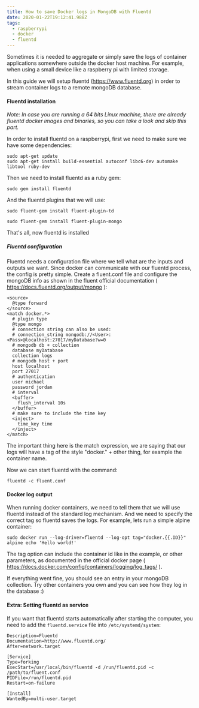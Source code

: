 ```yaml
---
title: How to save Docker logs in MongoDB with Fluentd
date: 2020-01-22T19:12:41.988Z
tags:
  - raspberrypi
  - docker
  - fluentd
---
```

Sometimes it is needed to aggregate or simply save the logs of container applications somewhere outside the docker host machine. For example, when using a small device like a raspberry pi with limited storage.

In this guide we will setup fluentd (https://www.fluentd.org) in order to stream container logs to a remote mongoDB database.

#### Fluentd installation

*Note: In case you are running a 64 bits Linux machine, there are already fluentd docker images and binaries, so you can take a look and skip this part.*

In order to install fluentd on a raspberrypi, first we need to make sure we have some dependencies:

```
sudo apt-get update
sudo apt-get install build-essential autoconf libc6-dev automake libtool ruby-dev
```

Then we need to install fluentd as a ruby gem:

```
sudo gem install fluentd
```

And the fluentd plugins that we will use:

```
sudo fluent-gem install fluent-plugin-td
```

```
sudo fluent-gem install fluent-plugin-mongo
```

That's all, now fluentd is installed

##### Fluentd configuration

Fluentd needs a configuration file where we tell what are the inputs and outputs we want. Since docker can communicate with our fluentd process, the config is pretty simple. Create a fluent.conf file and configure the mongoDB info as shown in the fluent official documentation ( https://docs.fluentd.org/output/mongo ):

```
<source>
  @type forward
</source>
<match docker.*>
  # plugin type
  @type mongo
  # connection string can also be used: 
  # connection_string mongodb://<User>:<Pass>@localhost:27017/myDatabase?w=0
  # mongodb db + collection
  database myDatabase
  collection logs
  # mongodb host + port
  host localhost
  port 27017
  # authentication
  user michael
  password jordan
  # interval
  <buffer>
    flush_interval 10s
  </buffer>
  # make sure to include the time key
  <inject>
    time_key time
  </inject>
</match>
```

The important thing here is the match expression, we are saying that our logs will have a tag of the style "docker." + other thing, for example the container name.

Now we can start fluentd with the command:

```
fluentd -c fluent.conf
```

#### Docker log output

When running docker containers, we need to tell them that we will use fluentd instead of the standard log mechanism. And we need to specify the correct tag so fluentd saves the logs. For example, lets run a simple alpine container:

```
sudo docker run --log-driver=fluentd --log-opt tag="docker.{{.ID}}" alpine echo﻿ 'Hello world!'
```

The tag option can include the container id like in the example, or other parameters, as documented in the official docker page ( https://docs.docker.com/config/containers/logging/log_tags/ ). 

If everything went fine, you should see an entry in your mongoDB collection. Try other containers you own and you can see how they log in the database :)

#### Extra: Setting fluentd as service

If you want that fluentd starts automatically after starting the computer, you need to add the `fluentd.service` file into `/etc/systemd/system`:

```
Description=Fluentd
Documentation=http://www.fluentd.org/
After=network.target

[Service]
Type=forking
ExecStart=/usr/local/bin/fluentd -d /run/fluentd.pid -c /path/to/fluent.conf
PIDFile=/run/fluentd.pid
Restart=on-failure

[Install]
WantedBy=multi-user.target
```
